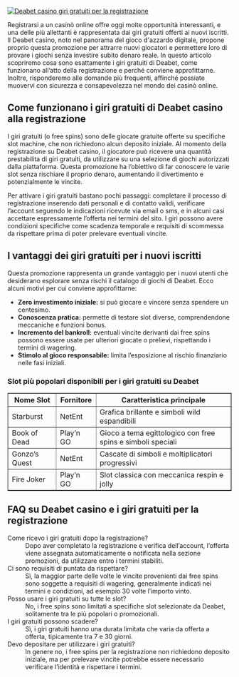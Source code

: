 [![Deabet casino giri gratuiti per la registrazione](https://123-caf.pages.dev/gitsignup.png)](https://vrmoo.ru/Bt82HjjY)

<div>     <p>Registrarsi a un casinò online offre oggi molte opportunità interessanti, e una delle più allettanti è rappresentata dai giri gratuiti offerti ai nuovi iscritti. Il Deabet casino, noto nel panorama del gioco d'azzardo digitale, propone proprio questa promozione per attrarre nuovi giocatori e permettere loro di provare i giochi senza investire subito denaro reale. In questo articolo scopriremo cosa sono esattamente i giri gratuiti di Deabet, come funzionano all’atto della registrazione e perché conviene approfittarne. Inoltre, risponderemo alle domande più frequenti, affinché possiate muovervi con sicurezza e consapevolezza nel mondo dei casinò online.</p>      <h2>Come funzionano i giri gratuiti di Deabet casino alla registrazione</h2>   <p>I giri gratuiti (o free spins) sono delle giocate gratuite offerte su specifiche slot machine, che non richiedono alcun deposito iniziale. Al momento della registrazione su Deabet casino, il giocatore può ricevere una quantità prestabilita di giri gratuiti, da utilizzare su una selezione di giochi autorizzati dalla piattaforma. Questa promozione ha l’obiettivo di far conoscere le varie slot senza rischiare il proprio denaro, aumentando il divertimento e potenzialmente le vincite.</p>   <p>Per attivare i giri gratuiti bastano pochi passaggi: completare il processo di registrazione inserendo dati personali e di contatto validi, verificare l’account seguendo le indicazioni ricevute via email o sms, e in alcuni casi accettare espressamente l’offerta nei termini del sito. I giri possono avere condizioni specifiche come scadenza temporale e requisiti di scommessa da rispettare prima di poter prelevare eventuali vincite.</p>      <h2>I vantaggi dei giri gratuiti per i nuovi iscritti</h2>   <p>Questa promozione rappresenta un grande vantaggio per i nuovi utenti che desiderano esplorare senza rischi il catalogo di giochi di Deabet. Ecco alcuni motivi per cui conviene approfittarne:</p>   <ul>     <li><strong>Zero investimento iniziale:</strong> si può giocare e vincere senza spendere un centesimo.</li>     <li><strong>Conoscenza pratica:</strong> permette di testare slot diverse, comprendendone meccaniche e funzioni bonus.</li>     <li><strong>Incremento del bankroll:</strong> eventuali vincite derivanti dai free spins possono essere usate per ulteriori giocate o prelievi, rispettando i termini di wagering.</li>     <li><strong>Stimolo al gioco responsabile:</strong> limita l’esposizione al rischio finanziario nelle fasi iniziali.</li>   </ul>    <h3>Slot più popolari disponibili per i giri gratuiti su Deabet</h3>   <table border="1" cellpadding="8" cellspacing="0">     <thead>       <tr>         <th>Nome Slot</th>         <th>Fornitore</th>         <th>Caratteristica principale</th>       </tr>     </thead>     <tbody>       <tr>         <td>Starburst</td>         <td>NetEnt</td>         <td>Grafica brillante e simboli wild espandibili</td>       </tr>       <tr>         <td>Book of Dead</td>         <td>Play’n GO</td>         <td>Gioco a tema egittologico con free spins e simboli speciali</td>       </tr>       <tr>         <td>Gonzo’s Quest</td>         <td>NetEnt</td>         <td>Cascate di simboli e moltiplicatori progressivi</td>       </tr>       <tr>         <td>Fire Joker</td>         <td>Play’n GO</td>         <td>Slot classica con meccanica respin e jolly</td>       </tr>     </tbody>   </table>    <h2>FAQ su Deabet casino e i giri gratuiti per la registrazione</h2>   <dl>     <dt>Come ricevo i giri gratuiti dopo la registrazione?</dt>     <dd>Dopo aver completato la registrazione e verifica dell’account, l’offerta viene assegnata automaticamente o notificata nella sezione promozioni, da utilizzare entro i termini stabiliti.</dd>      <dt>Ci sono requisiti di puntata da rispettare?</dt>     <dd>Sì, la maggior parte delle volte le vincite provenienti dai free spins sono soggette a requisiti di wagering, generalmente indicati nei termini e condizioni, ad esempio 30 volte l’importo vinto.</dd>      <dt>Posso usare i giri gratuiti su tutte le slot?</dt>     <dd>No, i free spins sono limitati a specifiche slot selezionate da Deabet, solitamente tra le più popolari o promozionali.</dd>      <dt>I giri gratuiti possono scadere?</dt>     <dd>Sì, i giri gratuiti hanno una durata limitata che varia da offerta a offerta, tipicamente tra 7 e 30 giorni.</dd>      <dt>Devo depositare per utilizzare i giri gratuiti?</dt>     <dd>In genere no, i free spins per la registrazione non richiedono deposito iniziale, ma per prelevare vincite potrebbe essere necessario verificare l’identità e rispettare i termini.</dd>   </dl> </div>